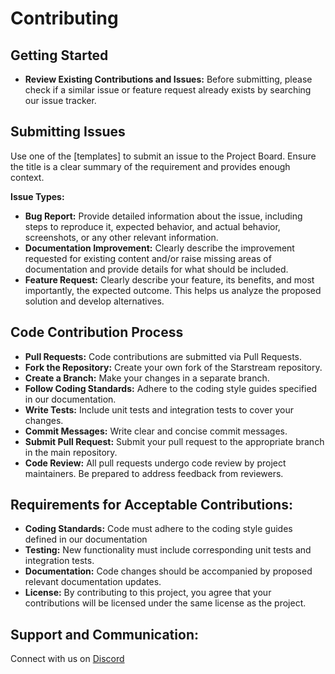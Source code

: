 # Contributing

## Getting Started

- **Review Existing Contributions and Issues:** Before submitting, please check if a similar issue or feature request already exists by searching our issue tracker.

## Submitting Issues

Use one of the [templates] to submit an issue to the Project Board. Ensure the title is a clear summary of the requirement and provides enough context.

**Issue Types:**

- **Bug Report:** Provide detailed information about the issue, including steps to reproduce it, expected behavior, and actual behavior, screenshots, or any other relevant information.
- **Documentation Improvement:** Clearly describe the improvement requested for existing content and/or raise missing areas of documentation and provide details for what should be included.
- **Feature Request:** Clearly describe your feature, its benefits, and most importantly, the expected outcome. This helps us analyze the proposed solution and develop alternatives.

## Code Contribution Process

- **Pull Requests:** Code contributions are submitted via Pull Requests.
- **Fork the Repository:** Create your own fork of the Starstream repository.
- **Create a Branch:** Make your changes in a separate branch.
- **Follow Coding Standards:** Adhere to the coding style guides specified in our documentation.
- **Write Tests:** Include unit tests and integration tests to cover your changes.
- **Commit Messages:** Write clear and concise commit messages.
- **Submit Pull Request:** Submit your pull request to the appropriate branch in the main repository.
- **Code Review:** All pull requests undergo code review by project maintainers.
  Be prepared to address feedback from reviewers.

## Requirements for Acceptable Contributions:

- **Coding Standards:** Code must adhere to the coding style guides defined in our documentation
- **Testing:** New functionality must include corresponding unit tests and integration tests.
- **Documentation:** Code changes should be accompanied by proposed relevant documentation updates.
- **License:** By contributing to this project, you agree that your contributions will be licensed
under the same license as the project.

## Support and Communication:

Connect with us on [Discord](https://discord.gg/9eZaheySZE)
